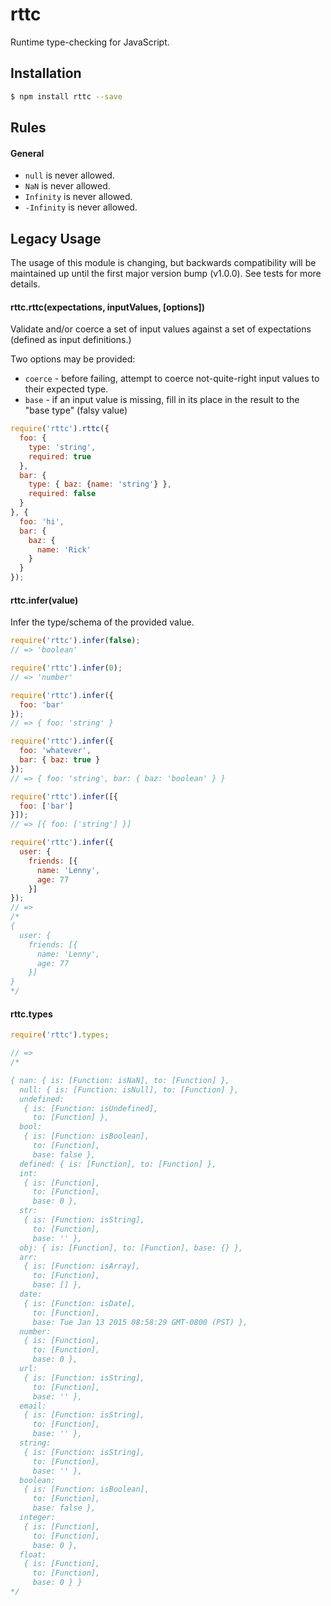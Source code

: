 # rttc
Runtime type-checking for JavaScript.

## Installation

```sh
$ npm install rttc --save
```


## Rules


#### General

+ `null` is never allowed.
+ `NaN` is never allowed.
+ `Infinity` is never allowed.
+ `-Infinity` is never allowed.




## Legacy Usage

The usage of this module is changing, but backwards compatibility will be maintained up until the first major version bump (v1.0.0).
See tests for more details.

#### rttc.rttc(expectations, inputValues, [options])

Validate and/or coerce a set of input values against a set of expectations (defined as input definitions.)

Two options may be provided:
+ `coerce` - before failing, attempt to coerce not-quite-right input values to their expected type.
+ `base` - if an input value is missing, fill in its place in the result to the "base type" (falsy value)

```js
require('rttc').rttc({
  foo: {
    type: 'string',
    required: true
  },
  bar: {
    type: { baz: {name: 'string'} },
    required: false
  }
}, {
  foo: 'hi',
  bar: {
    baz: {
      name: 'Rick'
    }
  }
});
```

#### rttc.infer(value)

Infer the type/schema of the provided value.

```js
require('rttc').infer(false);
// => 'boolean'
```

```js
require('rttc').infer(0);
// => 'number'
```

```js
require('rttc').infer({
  foo: 'bar'
});
// => { foo: 'string' }
```

```js
require('rttc').infer({
  foo: 'whatever',
  bar: { baz: true }
});
// => { foo: 'string', bar: { baz: 'boolean' } }
```

```js
require('rttc').infer([{
  foo: ['bar']
}]);
// => [{ foo: ['string'] }]
```

```js
require('rttc').infer({
  user: {
    friends: [{
      name: 'Lenny',
      age: 77
    }]
});
// =>
/*
{
  user: {
    friends: [{
      name: 'Lenny',
      age: 77
    }]
}
*/
```


#### rttc.types

```js
require('rttc').types;

// =>
/*

{ nan: { is: [Function: isNaN], to: [Function] },
  null: { is: [Function: isNull], to: [Function] },
  undefined:
   { is: [Function: isUndefined],
     to: [Function] },
  bool:
   { is: [Function: isBoolean],
     to: [Function],
     base: false },
  defined: { is: [Function], to: [Function] },
  int:
   { is: [Function],
     to: [Function],
     base: 0 },
  str:
   { is: [Function: isString],
     to: [Function],
     base: '' },
  obj: { is: [Function], to: [Function], base: {} },
  arr:
   { is: [Function: isArray],
     to: [Function],
     base: [] },
  date:
   { is: [Function: isDate],
     to: [Function],
     base: Tue Jan 13 2015 08:58:29 GMT-0800 (PST) },
  number:
   { is: [Function],
     to: [Function],
     base: 0 },
  url:
   { is: [Function: isString],
     to: [Function],
     base: '' },
  email:
   { is: [Function: isString],
     to: [Function],
     base: '' },
  string:
   { is: [Function: isString],
     to: [Function],
     base: '' },
  boolean:
   { is: [Function: isBoolean],
     to: [Function],
     base: false },
  integer:
   { is: [Function],
     to: [Function],
     base: 0 },
  float:
   { is: [Function],
     to: [Function],
     base: 0 } }
*/
```
